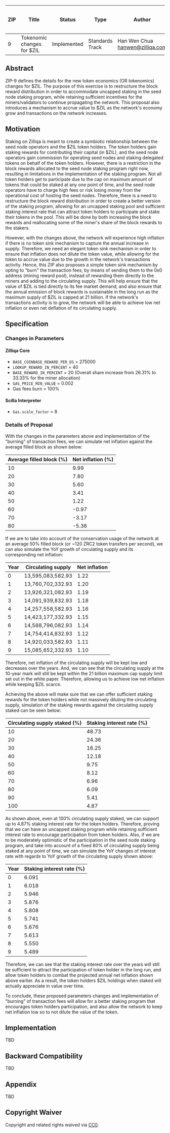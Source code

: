 | ZIP | Title                       | Status | Type            | Author                            | Created (yyyy-mm-dd) | Updated (yyyy-mm-dd) |
| --- | --------------------------- | ------ | --------------- | --------------------------------- | -------------------- | -------------------- |
| 9   | Tokenomic changes for \$ZIL | Implemented  | Standards Track | Han Wen Chua <hanwen@zilliqa.com> | 2020-06-27           | 2020-11-12           |

## Abstract

ZIP-9 defines the details for the new token economics (OR tokenomics) changes for $ZIL. The purpose of this exercise is to restructure the block reward distribution in order to accommodate uncapped staking in the seed node staking program, while retaining sufficient incentives for the miners/validators to continue propagating the network. This proposal also introduces a mechanism to accrue value to $ZIL as the network's economy grow and transactions on the network increases.

## Motivation

Staking on Zilliqa is meant to create a symbiotic relationship between the seed node operators and the $ZIL token holders. The token holders gain staking rewards for contributing their capital (in $ZIL), and the seed node operators gain commission for operating seed nodes and staking delegated tokens on behalf of the token holders. However, there is a restriction in the block rewards allocated to the seed node staking program right now, resulting in limitations in the implementation of the staking program. Not all token holders get to participate due to the cap on maximum amount of tokens that could be staked at any one point of time, and the seed node operators have to charge high fees or risk losing money from the operational cost of hosting the seed nodes. Therefore, there is a need to restructure the block reward distribution in order to create a better version of the staking program, allowing for an uncapped staking pool and sufficient staking interest rate that can attract token holders to participate and stake their tokens in the pool. This will be done by both increasing the block rewards and reallocating some of the miner's share of the block rewards to the stakers.

However, with the changes above, the network will experience high inflation if there is no token sink mechanism to capture the annual increase in supply. Therefore, we need an elegant token sink mechanism in order to ensure that inflation does not dilute the token value, while allowing for the token to accrue value due to the growth in the network's transactions activity. Hence, this ZIP also proposes a simple token sink mechanism by opting to "burn" the transaction fees, by means of sending them to the 0x0 address (mining reward pool), instead of rewarding them directly to the miners and adding to the circulating supply. This will help ensure that the value of $ZIL is tied directly to its fee market demand, and also ensure that the annual emission of block rewards is sustainable in the long run as the maximum supply of $ZIL is capped at 21 billion. If the network's transactions activity is to grow, the network will be able to achieve low net inflation or even net deflation of its circulating supply.

## Specification

### Changes in Parameters

#### Zilliqa Core

- `BASE_COINBASE_REWARD_PER_DS` = 275000
- `LOOKUP_REWARD_IN_PERCENT` = 40
- `BASE_REWARD_IN_PERCENT` = 20 (Overall share increase from 26.31% to 33.33% for the miner allocation)
- `GAS_PRICE_MIN_VALUE` = 0.002
- Gas fees burn = 100%

#### Scilla Interpreter

- `Gas.scale_factor` = 8

### Details of Proposal

With the changes in the parameters above and implementation of the "burning" of transaction fees, we can simulate net inflation against the average filled block as shown below:

| Average filled block (%) | Net inflation (%) |
| ------------------------ | ----------------- |
| 10                       | 9.99              |
| 20                       | 7.80              |
| 30                       | 5.60              |
| 40                       | 3.41              |
| 50                       | 1.22              |
| 60                       | -0.97             |
| 70                       | -3.17             |
| 80                       | -5.36             |

If we are to take into account of the conservation usage of the network at an average 50% filled block (or ~120 ZRC2 token transfers per second), we can also simulate the YoY growth of circulating supply and its corresponding net inflation:

| Year | Circulating supply | Net inflation |
| ---- | ------------------ | ------------- |
| 0    | 13,595,083,582.93  | 1.22          |
| 1    | 13,760,702,332.93  | 1.20          |
| 2    | 13,926,321,082.93  | 1.19          |
| 3    | 14,091,939,832.93  | 1.18          |
| 4    | 14,257,558,582.93  | 1.16          |
| 5    | 14,423,177,332.93  | 1.15          |
| 6    | 14,588,796,082.93  | 1.14          |
| 7    | 14,754,414,832.93  | 1.12          |
| 8    | 14,920,033,582.93  | 1.11          |
| 9    | 15,085,652,332.93  | 1.10          |

Therefore, net inflation of the circulating supply will be kept low and decreases over the years. And, we can see that the circulating supply at the 10-year mark will still be kept within the 21 billion maximum cap supply limit set out in the white paper. Therefore, allowing us to achieve low net inflation while keeping \$ZIL scarce.

Achieving the above will make sure that we can offer sufficient staking rewards for the token holders while not massively diluting the circulating supply, simulation of the staking rewards against the circulating supply staked can be seen below:

| Circulating supply staked (%) | Staking interest rate (%) |
| ----------------------------- | ------------------------- |
| 10                            | 48.73                     |
| 20                            | 24.36                     |
| 30                            | 16.25                     |
| 40                            | 12.18                     |
| 50                            | 9.75                      |
| 60                            | 8.12                      |
| 70                            | 6.96                      |
| 80                            | 6.09                      |
| 90                            | 5.41                      |
| 100                           | 4.87                      |

As shown above, even at 100% circulating supply staked, we can support up to 4.87% staking interest rate for the token holders. Therefore, proving that we can have an uncapped staking program while retaining sufficient interest rate to encourage participation from token holders. Also, if we are to be moderately optimistic of the participation in the seed node staking program, and take into account of a fixed 80% of circulating supply being staked at any point of time, we can simulate the YoY changes of interest rate with regards to YoY growth of the circulating supply shown above:

| Year | Staking interest rate (%) |
| ---- | ------------------------- |
| 0    | 6.091                     |
| 1    | 6.018                     |
| 2    | 5.946                     |
| 3    | 5.876                     |
| 4    | 5.808                     |
| 5    | 5.741                     |
| 6    | 5.676                     |
| 7    | 5.613                     |
| 8    | 5.550                     |
| 9    | 5.489                     |

Therefore, we can see that the staking interest rate over the years will still be sufficient to attract the participation of token holder in the long run, and allow token holders to combat the projected annual net inflation shown above earlier. As a result, the token holders \$ZIL holdings when staked will actually appreciate in value over time.

To conclude, these proposed parameters changes and implementation of "burning" of transaction fees will allow for a better staking program that encourages token holders participation, and also allow the network to keep net inflation low so to not dilute the value of the token.

## Implementation

TBD

## Backward Compatibility

TBD

## Appendix

TBD

## Copyright Waiver

Copyright and related rights waived via [CC0](https://creativecommons.org/publicdomain/zero/1.0/).
